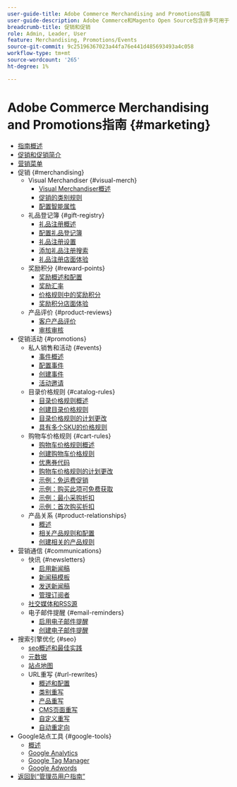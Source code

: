 ```yaml
---
user-guide-title: Adobe Commerce Merchandising and Promotions指南
user-guide-description: Adobe Commerce和Magento Open Source包含许多可用于促进销售、创造客户参与机会和设置定向促销的工具。
breadcrumb-title: 促销和促销
role: Admin, Leader, User
feature: Merchandising, Promotions/Events
source-git-commit: 9c25196367023a44fa76e441d485693493a4c058
workflow-type: tm+mt
source-wordcount: '265'
ht-degree: 1%

---
```



# Adobe Commerce Merchandising and Promotions指南 {#marketing}

- [指南概述](guide-overview.md)
- [促销和促销简介](introduction.md)
- [营销菜单](marketing-menu.md)
- 促销 {#merchandising}
   - Visual Merchandiser {#visual-merch}
      - [Visual Merchandiser概述](visual-merchandiser.md)
      - [促销的类别规则](category-product-rules.md)
      - [配置智能属性](smart-attributes-configure.md)
   - 礼品登记簿 {#gift-registry}
      - [礼品注册概述](gift-registries.md)
      - [配置礼品登记簿](gift-registry-configure.md)
      - [礼品注册设置](gift-registry-create.md)
      - [添加礼品注册搜索](gift-registry-search.md)
      - [礼品注册店面体验](gift-registry-storefront.md)
   - 奖励积分 {#reward-points}
      - [奖励概述和配置](rewards-loyalty.md)
      - [奖励汇率](reward-exchange-rates.md)
      - [价格规则中的奖励积分](reward-points-price-rules.md)
      - [奖励积分店面体验](reward-points-storefront.md)
   - 产品评价 {#product-reviews}
      - [客户产品评价](product-reviews.md)
      - [审核审核](product-reviews-moderate.md)
- 促销活动 {#promotions}
   - 私人销售和活动 {#events}
      - [事件概述](events-private-sales.md)
      - [配置事件](event-configure.md)
      - [创建事件](event-create.md)
      - [活动邀请](invitations.md)
   - 目录价格规则 {#catalog-rules}
      - [目录价格规则概述](price-rules-catalog.md)
      - [创建目录价格规则](price-rules-catalog-create.md)
      - [目录价格规则的计划更改](price-rule-catalog-scheduled-changes.md)
      - [具有多个SKU的价格规则](price-rule-multiple-sku.md)
   - 购物车价格规则 {#cart-rules}
      - [购物车价格规则概述](price-rules-cart.md)
      - [创建购物车价格规则](price-rules-cart-create.md)
      - [优惠券代码](price-rules-cart-coupon.md)
      - [购物车价格规则的计划更改](price-rule-cart-scheduled-changes.md)
      - [示例：免运费促销](price-rules-cart-free-shipping.md)
      - [示例：购买此项可免费获取](price-rules-cart-buy-this-get-that.md)
      - [示例：最小采购折扣](price-rule-discount-minimum-purchase.md)
      - [示例：首次购买折扣](price-rule-discount-first-purchase.md)
   - 产品关系 {#product-relationships}
      - [概述](product-relationships.md)
      - [相关产品规则和配置](product-related-rules.md)
      - [创建相关的产品规则](product-related-rule-create.md)
- 营销通信 {#communications}
   - 快讯 {#newsletters}
      - [启用新闻稿](newsletters.md)
      - [新闻稿模板](newsletter-template.md)
      - [发送新闻稿](newsletter-queue.md)
      - [管理订阅者](newsletter-subscribers.md)
   - [社交媒体和RSS源](social-rss.md)
   - 电子邮件提醒 {#email-reminders}
      - [启用电子邮件提醒](email-reminder-rules.md)
      - [创建电子邮件提醒](email-reminder-rules-create.md)
- 搜索引擎优化 {#seo}
   - [seo概述和最佳实践](seo-overview.md)
   - [元数据](meta-data.md)
   - [站点地图](sitemap-xml.md)
   - URL重写 {#url-rewrites}
      - [概述和配置](url-rewrite.md)
      - [类别重写](url-rewrite-category.md)
      - [产品重写](url-rewrite-product.md)
      - [CMS页面重写](url-rewrite-cms-page.md)
      - [自定义重写](url-rewrite-custom.md)
      - [自动重定向](url-redirect-product-automatic.md)
- Google站点工具 {#google-tools}
   - [概述](google-tools.md)
   - [Google Analytics](google-analytics.md)
   - [Google Tag Manager](google-tag-manager.md)
   - [Google Adwords](google-adwords.md)
- [返回到“管理员用户指南”](https://experienceleague.adobe.com/zh-hans/docs/commerce-admin/user-guides/home)

